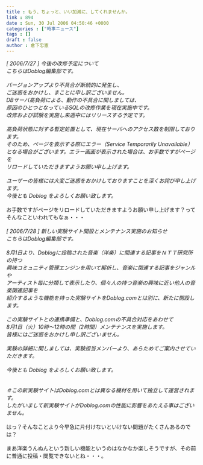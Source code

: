 ```yaml
---
title : もう、ちょっと、いい加減に、してくれませんか。
link : 894
date : Sun, 30 Jul 2006 04:50:46 +0000
categories : ["時事ニュース"]
tags : []
draft : false
author : 倉下忠憲
---
```


<I>[ 2006/7/27 ] 今後の改修予定について<BR>こちらはDoblog編集部です。<BR><BR>バージョンアップより不具合が断続的に発生し、<BR>ご迷惑をおかけし、まことに申し訳ございません。<BR>DBサーバ高負荷による、動作の不具合に関しましては、<BR>原因のひとつとなっているSQLの改修作業を現在実施中です。<BR>改修および試験を実施し来週中にはリリースする予定です。<BR><BR>高負荷状態に対する暫定処置として、現在サーバへのアクセス数を制限しております。<BR>そのため、ページを表示する際にエラー（Service Temporarily Unavailable）<BR>となる場合がございます。エラー画面が表示された場合は、お手数ですがページを<BR>リロードしていただきますようお願い申し上げます。<BR><BR>ユーザーの皆様には大変ご迷惑をおかけしておりますことを深くお詫び申し上げます。<BR>今後とも Doblog をよろしくお願い致します。</I><BR><BR>お手数ですがページをリロードしていただきますようお願い申し上げます？ってそんなこといわれてもなぁ・・・<BR><BR><I>[ 2006/7/28 ] 新しい実験サイト開設とメンテナンス実施のお知らせ<BR>こちらはDoblog編集部です。<BR><BR>8月1日より、Doblogに投稿された音楽（洋楽）に関連する記事をＮＴＴ研究所の持つ<BR>興味コミュニティ管理エンジンを用いて解析し、音楽に関連する記事をジャンルや<BR>アーティスト毎に分類して表示したり、個々人の持つ音楽の興味に近い他人の音楽関連記事を<BR>紹介するような機能を持った実験サイトをDoblog.comとは別に、新たに開設します。<BR><BR>この実験サイトとの連携準備と、Doblog.comの不具合対応をあわせて<BR>8月1日（火）10時～12時の間（2時間）メンテナンスを実施します。<BR>皆様にはご迷惑をおかけし申し訳ございません。<BR><BR>実験の詳細に関しましては、実験担当メンバーより、あらためてご案内させていただきます。<BR><BR>今後とも Doblog をよろしくお願い致します。<BR><BR><BR>＃この新実験サイトはDoblog.comとは異なる機材を用いて独立して運営されます。<BR>したがいまして新実験サイトがDoblog.comの性能に影響をあたえる事はございません。</I><BR><BR>はっ？そんなことより今早急に片付けないといけない問題がたくさんあるのでは？<BR><BR>まあ洋楽うんぬんという新しい機能というのはなかなか楽しそうですが、その前に普通に投稿・閲覧できないとね・・・。<BR><br><br>
